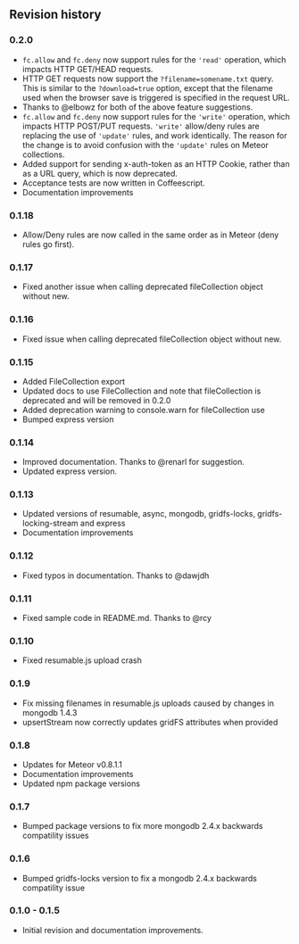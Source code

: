 ## Revision history

### 0.2.0

*   `fc.allow` and `fc.deny` now support rules for the `'read'` operation, which impacts HTTP GET/HEAD requests.
*   HTTP GET requests now support the `?filename=somename.txt` query. This is similar to the `?download=true` option, except that the filename used when the browser save is triggered is specified in the request URL.
*   Thanks to @elbowz for both of the above feature suggestions.
*   `fc.allow` and `fc.deny` now support rules for the `'write'` operation, which impacts HTTP POST/PUT requests.  `'write'` allow/deny rules are replacing the use of `'update'` rules, and work identically. The reason for the change is to avoid confusion with the `'update'` rules on Meteor collections.
*   Added support for sending x-auth-token as an HTTP Cookie, rather than as a URL query, which is now deprecated.
*   Acceptance tests are now written in Coffeescript.
*   Documentation improvements

### 0.1.18

*    Allow/Deny rules are now called in the same order as in Meteor (deny rules go first).

### 0.1.17

*    Fixed another issue when calling deprecated fileCollection object without new.

### 0.1.16

*    Fixed issue when calling deprecated fileCollection object without new.

### 0.1.15

*    Added FileCollection export
*    Updated docs to use FileCollection and note that fileCollection is deprecated and will be removed in 0.2.0
*    Added deprecation warning to console.warn for fileCollection use
*    Bumped express version

### 0.1.14

*    Improved documentation. Thanks to @renarl for suggestion.
*    Updated express version.

### 0.1.13

*    Updated versions of resumable, async, mongodb, gridfs-locks, gridfs-locking-stream and express
*    Documentation improvements

### 0.1.12

*    Fixed typos in documentation. Thanks to @dawjdh

### 0.1.11

*    Fixed sample code in README.md. Thanks to @rcy

### 0.1.10

*    Fixed resumable.js upload crash

### 0.1.9

*    Fix missing filenames in resumable.js uploads caused by changes in mongodb 1.4.3
*    upsertStream now correctly updates gridFS attributes when provided

### 0.1.8

*    Updates for Meteor v0.8.1.1
*    Documentation improvements
*    Updated npm package versions

### 0.1.7

*    Bumped package versions to fix more mongodb 2.4.x backwards compatility issues

### 0.1.6

*    Bumped gridfs-locks version to fix a mongodb 2.4.x backwards compatility issue

### 0.1.0 - 0.1.5

*    Initial revision and documentation improvements.
